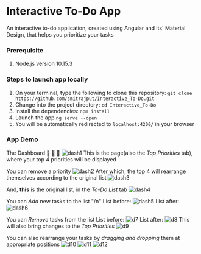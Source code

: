 # Interactive To-Do App
An interactive to-do application, created using Angular and its' Material Design, that helps you prioritize your tasks

### Prerequisite
1. Node.js version 10.15.3

### Steps to launch app locally

1. On your terminal, type the following to clone this repository: 
`git clone https://github.com/smitrajput/Interactive_To-Do.git`
2. Change into the project directory: 
`cd Interactive_To-Do`
3. Install the dependencies: 
`npm install`
4. Launch the app
`ng serve --open`
5. You will be automatically redirected to `localhost:4200/` in your browser

### App Demo

The Dashboard  :tada: :tada: :tada: 
![dash1](https://user-images.githubusercontent.com/22425782/54904390-6c7b6380-4f04-11e9-9cbc-849b36734328.jpeg)
This is the page(also the *Top Priorities* tab), where your top 4 priorities will be displayed


You can remove a priority
![dash2](https://user-images.githubusercontent.com/22425782/54904747-54581400-4f05-11e9-8019-f4c9fa062cec.jpeg)
After which, the top 4 will rearrange themselves according to the original list
![dash3](https://user-images.githubusercontent.com/22425782/54904840-8cf7ed80-4f05-11e9-86b8-d74142e4780d.jpeg)


And, **this** is the original list, in the *To-Do List*  tab
![dash4](https://user-images.githubusercontent.com/22425782/54905429-ff1d0200-4f06-11e9-827d-b406c6967915.jpeg)


You can *Add* new tasks to the list "/n"
List before:
![dash5](https://user-images.githubusercontent.com/22425782/54905595-6cc92e00-4f07-11e9-833b-4121c8940145.jpeg)
List after:
![dash6](https://user-images.githubusercontent.com/22425782/54905823-f0831a80-4f07-11e9-9c17-7a8829331e79.jpeg)


You can *Remove* tasks from the list 
List before: 
![d7](https://user-images.githubusercontent.com/22425782/54906130-a3537880-4f08-11e9-9f9a-e899a278277a.jpeg)
List after:
![d8](https://user-images.githubusercontent.com/22425782/54906239-ddbd1580-4f08-11e9-804f-75e4bed7f962.jpeg)
This will also bring changes to the *Top Priorities*
![d9](https://user-images.githubusercontent.com/22425782/54906337-15c45880-4f09-11e9-89af-9f25987d1c64.jpeg)


You can also rearrange your tasks by *dragging and dropping* them at appropriate positions
![d10](https://user-images.githubusercontent.com/22425782/54906760-f548ce00-4f09-11e9-90ad-d2bf5a244d72.jpeg)
![d11](https://user-images.githubusercontent.com/22425782/54906774-fc6fdc00-4f09-11e9-9d8a-15ee631357a0.jpeg)
![d12](https://user-images.githubusercontent.com/22425782/54906781-02fe5380-4f0a-11e9-9035-2ead3b8d0eee.jpeg)

